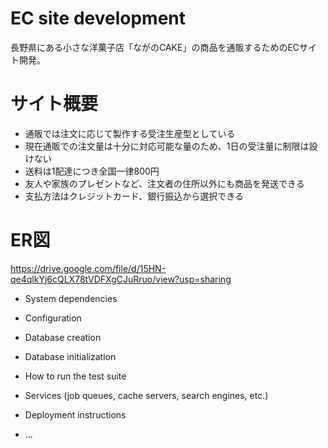 # EC site development

長野県にある小さな洋菓子店「ながのCAKE」の商品を通販するためのECサイト開発。

# サイト概要
* 通販では注文に応じて製作する受注生産型としている
* 現在通販での注文量は十分に対応可能な量のため、1日の受注量に制限は設けない
* 送料は1配達につき全国一律800円
* 友人や家族のプレゼントなど、注文者の住所以外にも商品を発送できる
* 支払方法はクレジットカード、銀行振込から選択できる

# ER図
https://drive.google.com/file/d/15HN-qe4qlkYj6cQLX78tVDFXgCJuRruo/view?usp=sharing

* System dependencies

* Configuration

* Database creation

* Database initialization

* How to run the test suite

* Services (job queues, cache servers, search engines, etc.)

* Deployment instructions

* ...


